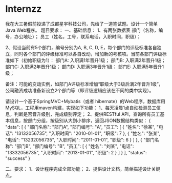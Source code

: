 # Internzz
我在大三暑假前投递了成都星宇科技公司，先给了一道笔试题。设计一个简单Java Web程序。
题目要求：
一、基础信息： 
1、有两张数据表
部门（名称，编号，办公地址）；
员工（姓名，工号，联系电话，入职时间，职级）；

2、假设当前有5个部门，编号分别为A, B, C, D, E，每个部门的评级标准各自独立，同时各个部门的评级标准可以各自改动，增加新的考核项。当前各部门评级标准如下（初始职级为1）：
部门A: 入职满1年晋升1级；
部门B: 入职满2年晋升1级；
部门C: 入职满2年晋升1级；
部门D: 入职满3年晋升1级；
部门E: 入职满5年晋升1级；

备注：可能的变动实例，如部门A评级标准增加“职级大于3级后满2年晋升1级”，公司融资成功准备新设立2个部门等（即评级逻辑应该在不同的类中实现）。

请设计一个基于SpringMVC+Mybatis（或者 hibernate）的Web程序，数据库用MySQL，工程用maven构建，实现如下功能：
1、每天凌晨1点自动检测员工信息，判断是否晋升级别，完成级别评定；
2、提供RESTful API，查询所有员工基本信息，按部门分组，按级别从大到小排序，返回JSON数据结构类似：
{
  "data": [
    {
      "部门名称": "部门A",
      "部门编号": "A",
      "员工": [
        {
          "姓名": "徐某",
          "电话": "13132056735",
          "入职时间": "2010-01-01",
          "职级": 7
        },
        {
          "姓名": "张某",
          "电话": "13232056735",
          "入职时间": "2011-01-01",
          "职级": 6
        }
      ]
    },
    {
      "部门名称": "部门B",
      "部门编号": "B",
      "员工": [
        {
          "姓名": "刘某",
          "电话": "13332056735",
          "入职时间": "2013-01-01",
          "职级": 2
        }
      ]
    }
  ],
  "status": "success"
}

二、要求：
1、设计程序完成全部功能；
2、提供设计文档，简单描述设计关键点。